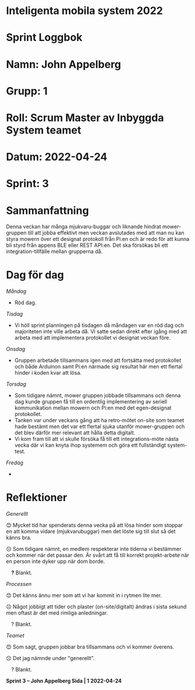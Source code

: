 #
# **Inteligenta mobila system 2022**
#
#
#
# **Sprint Loggbok**
# **Namn:	John Appelberg**
# **Grupp:	1**
# **Roll:	Scrum Master av Inbyggda System teamet**
# **Datum:	2022-04-24**
# **Sprint: 	3**
#
# **Sammanfattning**
Denna veckan har många mjukvaru-buggar och liknande hindrat mower-gruppen till att jobba effektivt men veckan avslutades med att man nu kan styra mowern över ett designat protokoll från Pi:en och är redo för att kunna bli styrd från appens BLE eller REST API:en. Det ska försökas bli ett integration-tillfälle mellan grupperna då.
# **Dag för dag**
*Måndag*

- Röd dag.

*Tisdag*

- Vi höll sprint planningen på tisdagen då måndagen var en röd dag och majoriteten inte ville arbeta då. Vi satte sedan direkt efter igång med att arbeta med att implementera protokollet vi designat veckan före.

*Onsdag*

- Gruppen arbetade tillsammans igen med att fortsätta med protokollet och både Arduinon samt Pi:en närmade sig resultat här men ett flertal hinder i koden kvar att lösa.

*Torsdag*

- Som tidigare nämnt, mower gruppen jobbade tillsammans och denna dag kunde gruppen få till en ordentlig implementering av seriell kommunikation mellan mowern och Pi:en med det egen-designat protokollet.
- Tanken var under veckans gång att ha retro-mötet on-site som teamet hade bestämt men det var ett flertal sjuka utanför mower-gruppen och det blev därför mer relevant att hålla detta digitalt.
- Vi kom fram till att vi skulle försöka få till ett integrations-möte nästa vecka där vi kan knyta ihop systemem och göra ett fullständigt system-test.

*Fredag*

- 

# **Reflektioner** 
*Generellt*

😊	Mycket tid har spenderats denna vecka på att lösa hinder som stoppar en att komma vidare (mjukvarubuggar) men det löste sig till slut så det känns bra.

☹	Som tidigare nämnt, en medlem respekterar inte tiderna vi bestämmer och kommer när det passar den. Är svårt att få till korrekt projekt-arbete när en person inte dyker upp när dom borde.

`  `**?**  	Blankt.
 
*Processen*

😊	Det känns ännu mer som att vi har kommit in i rytmen lite mer.

☹	Något jobbigt att tider och plaster (on-site/digitalt) ändras i sista sekund men oftast är det med rimliga anledningar.

`  `?	Blankt.

*Teamet*

😊	Som sagt, gruppen jobbar bra tillsammans och vi kommer överens.

☹	Det jag nämnde under "generellt".

`  `?	Blankt.

**Sprint 3 – John Appelberg	Sida | 1	2022-04-24**
